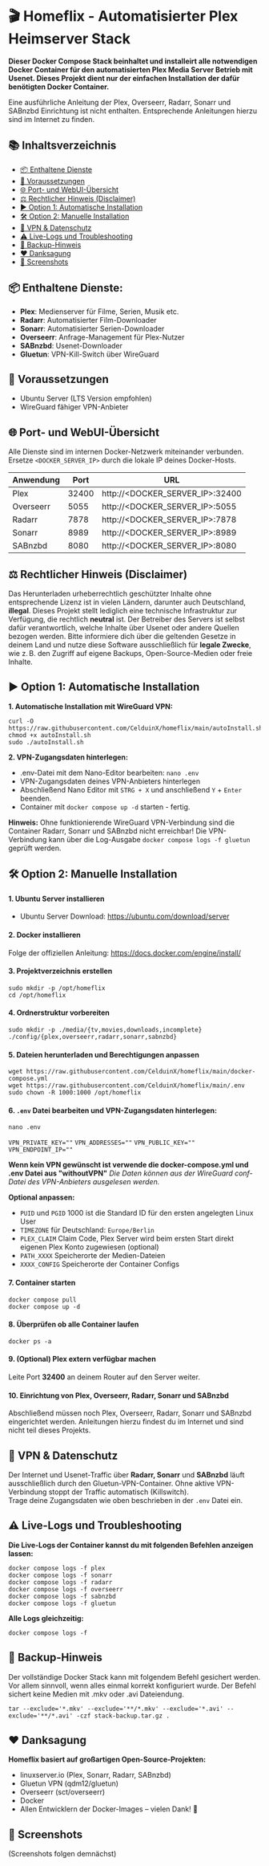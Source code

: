 
# 🎬 Homeflix - Automatisierter Plex Heimserver Stack

**Dieser Docker Compose Stack beinhaltet und installeirt alle notwendigen Docker Container für den automatisierten Plex Media Server Betrieb mit Usenet. Dieses Projekt dient nur der einfachen Installation der dafür benötigten Docker Container.**

Eine ausführliche Anleitung der Plex, Overseerr, Radarr, Sonarr und SABnzbd Einrichtung ist nicht enthalten. Entsprechende Anleitungen hierzu sind im Internet zu finden.

## 📚 Inhaltsverzeichnis
- [📦 Enthaltene Dienste](#-enthaltene-dienste)
- [📝 Voraussetzungen](#-voraussetzungen)
- [🌐 Port- und WebUI-Übersicht](#-port--und-webui-übersicht)
- [⚖️ Rechtlicher Hinweis (Disclaimer)](#️-rechtlicher-hinweis-disclaimer)
- [▶️ Option 1: Automatische Installation](#️-option-1-automatische-installation)
- [🛠️ Option 2: Manuelle Installation](#️-option-2-manuelle-installation)
- [🔐 VPN & Datenschutz](#-vpn--datenschutz)
- [⚠️ Live-Logs und Troubleshooting](#️-live-logs-und-troubleshooting)
- [🔁 Backup-Hinweis](#-backup-hinweis)
- [❤️ Danksagung](#️-danksagung)
- [📸 Screenshots](#-screenshots)

## 📦 Enthaltene Dienste:
 - **Plex**: Medienserver für Filme, Serien, Musik etc.
 - **Radarr**: Automatisierter Film-Downloader
 - **Sonarr**: Automatisierter Serien-Downloader
 - **Overseerr**: Anfrage-Management für Plex-Nutzer
 - **SABnzbd**: Usenet-Downloader
 - **Gluetun**: VPN-Kill-Switch über WireGuard

## 📝 Voraussetzungen
- Ubuntu Server (LTS Version empfohlen)
- WireGuard fähiger VPN-Anbieter

## 🌐 Port- und WebUI-Übersicht
Alle Dienste sind im internen Docker-Netzwerk miteinander verbunden.  
Ersetze `<DOCKER_SERVER_IP>` durch die lokale IP deines Docker-Hosts.

| Anwendung| Port | URL |
| :---------------- | ------ | ---- |
|Plex|32400|http://<DOCKER_SERVER_IP>:32400|
|Overseerr|5055|http://<DOCKER_SERVER_IP>:5055|
|Radarr|7878|http://<DOCKER_SERVER_IP>:7878|
|Sonarr|8989|http://<DOCKER_SERVER_IP>:8989|
|SABnzbd|8080|http://<DOCKER_SERVER_IP>:8080|

## ⚖️ Rechtlicher Hinweis (Disclaimer)
Das Herunterladen urheberrechtlich geschützter Inhalte ohne entsprechende Lizenz ist in vielen Ländern, darunter auch Deutschland, **illegal**. Dieses Projekt stellt lediglich eine technische Infrastruktur zur Verfügung, die rechtlich **neutral** ist. Der Betreiber des Servers ist selbst dafür verantwortlich, welche Inhalte über Usenet oder andere Quellen bezogen werden. Bitte informiere dich über die geltenden Gesetze in deinem Land und nutze diese Software ausschließlich für **legale Zwecke**, wie z. B. den Zugriff auf eigene Backups, Open-Source-Medien oder freie Inhalte.

## ▶️ Option 1: Automatische Installation
**1. Automatische Installation mit WireGuard VPN:**

    curl -O https://raw.githubusercontent.com/CelduinX/homeflix/main/autoInstall.sh
    chmod +x autoInstall.sh
    sudo ./autoInstall.sh

 
**2. VPN-Zugangsdaten hinterlegen:**
- .env-Datei mit dem Nano-Editor bearbeiten: `nano .env`
- VPN-Zugangsdaten deines VPN-Anbieters hinterlegen
- Abschließend Nano Editor mit `STRG + X` und anschließend `Y` + `Enter` beenden.
- Container mit `docker compose up -d` starten - fertig.

**Hinweis:**
Ohne funktionierende WireGuard VPN-Verbindung sind die Container Radarr, Sonarr und SABnzbd nicht erreichbar!
Die VPN-Verbindung kann über die Log-Ausgabe `docker compose logs -f gluetun` geprüft werden.

## 🛠️ Option 2: Manuelle Installation
#### 1. Ubuntu Server installieren
- Ubuntu Server Download: https://ubuntu.com/download/server

#### 2. Docker installieren
Folge der offiziellen Anleitung:  https://docs.docker.com/engine/install/

#### 3. Projektverzeichnis erstellen
    sudo mkdir -p /opt/homeflix
    cd /opt/homeflix

#### 4. Ordnerstruktur vorbereiten
    sudo mkdir -p ./media/{tv,movies,downloads,incomplete} ./config/{plex,overseerr,radarr,sonarr,sabnzbd}  

#### 5. Dateien herunterladen und Berechtigungen anpassen
    wget https://raw.githubusercontent.com/CelduinX/homeflix/main/docker-compose.yml
    wget https://raw.githubusercontent.com/CelduinX/homeflix/main/.env
    sudo chown -R 1000:1000 /opt/homeflix

#### 6. `.env` Datei bearbeiten und VPN-Zugangsdaten hinterlegen:

    nano .env

`VPN_PRIVATE_KEY=""` 
`VPN_ADDRESSES=""` 
`VPN_PUBLIC_KEY=""` 
`VPN_ENDPOINT_IP=""` 

**Wenn kein VPN gewünscht ist verwende die docker-compose.yml und .env Datei aus "withoutVPN"**
*Die Daten können aus der WireGuard conf-Datei des VPN-Anbieters ausgelesen werden.*

**Optional anpassen:**
- `PUID` und `PGID` 1000 ist die Standard ID für den ersten angelegten Linux User
- `TIMEZONE` für Deutschland: `Europe/Berlin` 
- `PLEX_CLAIM` Claim Code, Plex Server wird beim ersten Start direkt eigenen Plex Konto zugewiesen (optional)
- `PATH_XXXX` Speicherorte der Medien-Dateien
- `XXXX_CONFIG` Speicherorte der Container Configs

#### 7. Container starten
    docker compose pull  
    docker compose up -d

#### 8. Überprüfen ob alle Container laufen
    docker ps -a

#### 9. (Optional) Plex extern verfügbar machen
Leite Port **32400** an deinem Router auf den Server weiter.  

#### 10. Einrichtung von Plex, Overseerr, Radarr, Sonarr und SABnzbd
Abschließend müssen noch Plex, Overseerr, Radarr, Sonarr und SABnzbd eingerichtet werden. 
Anleitungen hierzu findest du im Internet und sind nicht teil dieses Projekts.

## 🔐 VPN & Datenschutz

Der Internet und Usenet-Traffic über **Radarr, Sonarr** und **SABnzbd** läuft ausschließlich durch den Gluetun-VPN-Container. Ohne aktive VPN-Verbindung stoppt der Traffic automatisch (Killswitch).  
Trage deine Zugangsdaten wie oben beschrieben in der `.env` Datei ein.

## ⚠️ Live-Logs und Troubleshooting

**Die Live-Logs der Container kannst du mit folgenden Befehlen anzeigen lassen:**

    docker compose logs -f plex  
    docker compose logs -f sonarr  
    docker compose logs -f radarr  
    docker compose logs -f overseerr  
    docker compose logs -f sabnzbd  
    docker compose logs -f gluetun

**Alle Logs gleichzeitig:**

    docker compose logs -f

## 🔁 Backup-Hinweis
Der vollständige Docker Stack kann mit folgendem Befehl gesichert werden. Vor allem sinnvoll, wenn alles einmal korrekt konfiguriert wurde. Der Befehl sichert keine Medien mit .mkv oder .avi Dateiendung.

    tar --exclude='*.mkv' --exclude='**/*.mkv' --exclude='*.avi' --exclude='**/*.avi' -czf stack-backup.tar.gz .

## ❤️ Danksagung

**Homeflix basiert auf großartigen Open-Source-Projekten:**
-   linuxserver.io (Plex, Sonarr, Radarr, SABnzbd)   
-   Gluetun VPN (qdm12/gluetun)
-   Overseerr (sct/overseerr)
-   Docker
-   Allen Entwicklern der Docker-Images – vielen Dank! 🙏
    
## 📸 Screenshots

(Screenshots folgen demnächst)
